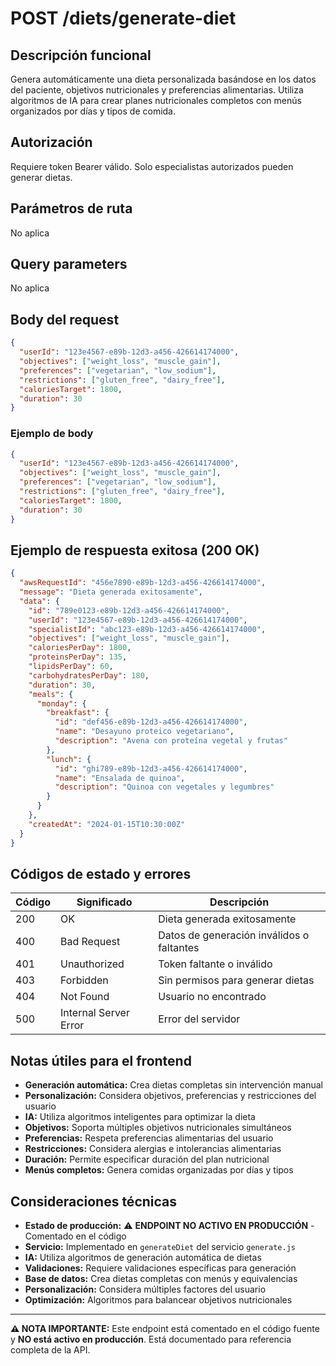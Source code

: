 # POST /diets/generate-diet

## Descripción funcional

Genera automáticamente una dieta personalizada basándose en los datos del paciente, objetivos nutricionales y preferencias alimentarias. Utiliza algoritmos de IA para crear planes nutricionales completos con menús organizados por días y tipos de comida.

## Autorización

Requiere token Bearer válido. Solo especialistas autorizados pueden generar dietas.

## Parámetros de ruta

No aplica

## Query parameters

No aplica

## Body del request

```json
{
  "userId": "123e4567-e89b-12d3-a456-426614174000",
  "objectives": ["weight_loss", "muscle_gain"],
  "preferences": ["vegetarian", "low_sodium"],
  "restrictions": ["gluten_free", "dairy_free"],
  "caloriesTarget": 1800,
  "duration": 30
}
```

### Ejemplo de body

```json
{
  "userId": "123e4567-e89b-12d3-a456-426614174000",
  "objectives": ["weight_loss", "muscle_gain"],
  "preferences": ["vegetarian", "low_sodium"],
  "restrictions": ["gluten_free", "dairy_free"],
  "caloriesTarget": 1800,
  "duration": 30
}
```

## Ejemplo de respuesta exitosa (200 OK)

```json
{
  "awsRequestId": "456e7890-e89b-12d3-a456-426614174000",
  "message": "Dieta generada exitosamente",
  "data": {
    "id": "789e0123-e89b-12d3-a456-426614174000",
    "userId": "123e4567-e89b-12d3-a456-426614174000",
    "specialistId": "abc123-e89b-12d3-a456-426614174000",
    "objectives": ["weight_loss", "muscle_gain"],
    "caloriesPerDay": 1800,
    "proteinsPerDay": 135,
    "lipidsPerDay": 60,
    "carbohydratesPerDay": 180,
    "duration": 30,
    "meals": {
      "monday": {
        "breakfast": {
          "id": "def456-e89b-12d3-a456-426614174000",
          "name": "Desayuno proteico vegetariano",
          "description": "Avena con proteína vegetal y frutas"
        },
        "lunch": {
          "id": "ghi789-e89b-12d3-a456-426614174000",
          "name": "Ensalada de quinoa",
          "description": "Quinoa con vegetales y legumbres"
        }
      }
    },
    "createdAt": "2024-01-15T10:30:00Z"
  }
}
```

## Códigos de estado y errores

| Código | Significado | Descripción |
|--------|-------------|-------------|
| 200 | OK | Dieta generada exitosamente |
| 400 | Bad Request | Datos de generación inválidos o faltantes |
| 401 | Unauthorized | Token faltante o inválido |
| 403 | Forbidden | Sin permisos para generar dietas |
| 404 | Not Found | Usuario no encontrado |
| 500 | Internal Server Error | Error del servidor |

## Notas útiles para el frontend

- **Generación automática:** Crea dietas completas sin intervención manual
- **Personalización:** Considera objetivos, preferencias y restricciones del usuario
- **IA:** Utiliza algoritmos inteligentes para optimizar la dieta
- **Objetivos:** Soporta múltiples objetivos nutricionales simultáneos
- **Preferencias:** Respeta preferencias alimentarias del usuario
- **Restricciones:** Considera alergias e intolerancias alimentarias
- **Duración:** Permite especificar duración del plan nutricional
- **Menús completos:** Genera comidas organizadas por días y tipos

## Consideraciones técnicas

- **Estado de producción:** ⚠️ **ENDPOINT NO ACTIVO EN PRODUCCIÓN** - Comentado en el código
- **Servicio:** Implementado en `generateDiet` del servicio `generate.js`
- **IA:** Utiliza algoritmos de generación automática de dietas
- **Validaciones:** Requiere validaciones específicas para generación
- **Base de datos:** Crea dietas completas con menús y equivalencias
- **Personalización:** Considera múltiples factores del usuario
- **Optimización:** Algoritmos para balancear objetivos nutricionales

---

**⚠️ NOTA IMPORTANTE:** Este endpoint está comentado en el código fuente y **NO está activo en producción**. Está documentado para referencia completa de la API.
